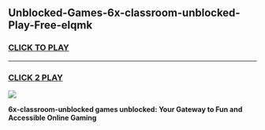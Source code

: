 
## Unblocked-Games-6x-classroom-unblocked-Play-Free-elqmk
<h3>
<a href="https://premium76.site?title=6x-classroom-unblocked&ref=18A1">CLICK TO PLAY</a></h3>
<hr>

<h3>
<a href="https://premium76.site?title=6x-classroom-unblocked&ref=18A1">CLICK 2 PLAY</a>
  
</h3>

<a href="https://premium76.site?title=6x-classroom-unblocked&ref=18A1"><img src="https://clearcache.store/games.png"></a>


**6x-classroom-unblocked games unblocked: Your Gateway to Fun and Accessible Online Gaming**
